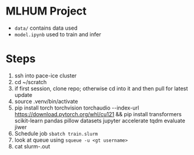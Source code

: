 # MLHUM Project
 
 - `data/` contains data used
 - `model.ipynb` used to train and infer

 # Steps
 1. ssh into pace-ice cluster
 2. cd ~/scratch
 3. if first session, clone repo; otherwise cd into it and then pull for latest update
 4. source .venv/bin/activate
 5. pip install torch torchvision torchaudio --index-url https://download.pytorch.org/whl/cu121 && pip install transformers scikit-learn pandas pillow datasets jupyter accelerate tqdm evaluate jiwer
 6. Schedule job `sbatch train.slurm`
 7. look at queue using `squeue -u <gt username>`
 7. cat slurm-<jobid>.out